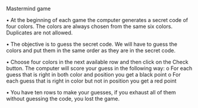 Mastermind game

•	At the beginning of each game the computer generates a secret code of four colors. The colors are always chosen from the same six colors. Duplicates are not allowed.

•	The objective is to guess the secret code. We will have to guess the colors and put them in the same order as they are in the secret code.

•	Choose four colors in the next available row and then click on the Check button. The computer will score your guess in the following way:
  o	For each guess that is right in both color and position you get a black point
  o	For each guess that is right in color but not in position you get a red point

•	You have ten rows to make your guesses, if you exhaust all of them without guessing the code, you lost the game.
